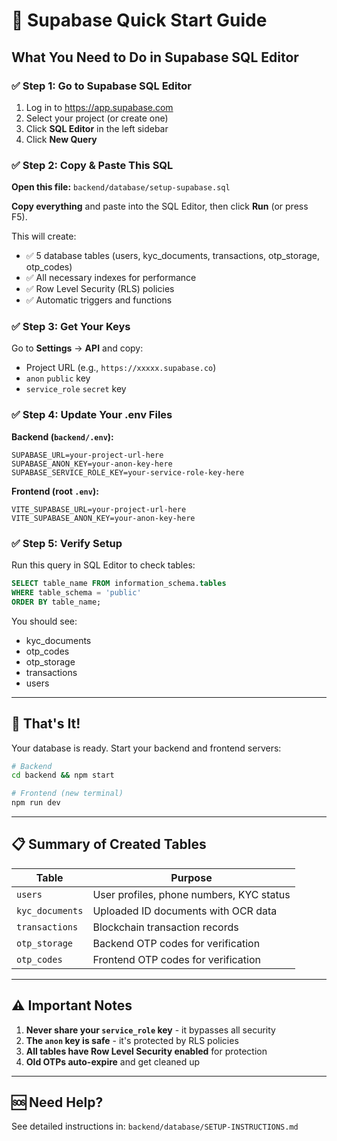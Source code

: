 # 🚀 Supabase Quick Start Guide

## What You Need to Do in Supabase SQL Editor

### ✅ Step 1: Go to Supabase SQL Editor
1. Log in to https://app.supabase.com
2. Select your project (or create one)
3. Click **SQL Editor** in the left sidebar
4. Click **New Query**

### ✅ Step 2: Copy & Paste This SQL

**Open this file:** `backend/database/setup-supabase.sql`

**Copy everything** and paste into the SQL Editor, then click **Run** (or press F5).

This will create:
- ✅ 5 database tables (users, kyc_documents, transactions, otp_storage, otp_codes)
- ✅ All necessary indexes for performance
- ✅ Row Level Security (RLS) policies
- ✅ Automatic triggers and functions

### ✅ Step 3: Get Your Keys

Go to **Settings** → **API** and copy:
- Project URL (e.g., `https://xxxxx.supabase.co`)
- `anon` `public` key
- `service_role` `secret` key

### ✅ Step 4: Update Your .env Files

**Backend (`backend/.env`):**
```env
SUPABASE_URL=your-project-url-here
SUPABASE_ANON_KEY=your-anon-key-here
SUPABASE_SERVICE_ROLE_KEY=your-service-role-key-here
```

**Frontend (root `.env`):**
```env
VITE_SUPABASE_URL=your-project-url-here
VITE_SUPABASE_ANON_KEY=your-anon-key-here
```

### ✅ Step 5: Verify Setup

Run this query in SQL Editor to check tables:

```sql
SELECT table_name FROM information_schema.tables 
WHERE table_schema = 'public' 
ORDER BY table_name;
```

You should see:
- kyc_documents
- otp_codes
- otp_storage
- transactions
- users

---

## 🎯 That's It!

Your database is ready. Start your backend and frontend servers:

```bash
# Backend
cd backend && npm start

# Frontend (new terminal)
npm run dev
```

---

## 📋 Summary of Created Tables

| Table | Purpose |
|-------|---------|
| `users` | User profiles, phone numbers, KYC status |
| `kyc_documents` | Uploaded ID documents with OCR data |
| `transactions` | Blockchain transaction records |
| `otp_storage` | Backend OTP codes for verification |
| `otp_codes` | Frontend OTP codes for verification |

---

## ⚠️ Important Notes

1. **Never share your `service_role` key** - it bypasses all security
2. **The `anon` key is safe** - it's protected by RLS policies
3. **All tables have Row Level Security enabled** for protection
4. **Old OTPs auto-expire** and get cleaned up

---

## 🆘 Need Help?

See detailed instructions in: `backend/database/SETUP-INSTRUCTIONS.md`

